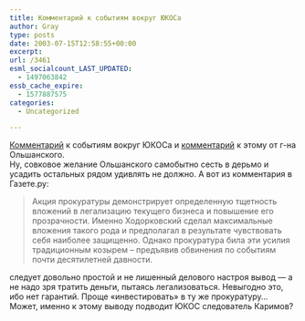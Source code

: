 ```yaml
---
title: Комментарий к событиям вокруг ЮКОСа
author: Gray
type: posts
date: 2003-07-15T12:58:55+00:00
excerpt:
url: /3461
esml_socialcount_LAST_UPDATED:
  - 1497063842
essb_cache_expire:
  - 1577887575
categories:
  - Uncategorized

---
```








<a href="http://www.gazeta.ru/comments/2003/07/a_41953.shtml" target="_blank">Комментарий</a> к событиям вокруг ЮКОСа и <a href="http://www.livejournal.com/users/olshansky/197619.html" target="_blank">комментарий</a> к этому от г-на Ольшанского.  
Ну, совковое желание Ольшанского самобытно сесть в дерьмо и усадить остальных рядом удивлять не должно. А вот из комментария в Газете.ру:

> Акция прокуратуры демонстрирует определенную тщетность вложений в легализацию текущего бизнеса и повышение его прозрачности. Именно Ходорковский сделал максимальные вложения такого рода и предполагал в результате чувствовать себя наиболее защищенно. Однако прокуратура била эти усилия традиционным козырем &#8211; предъявив обвинения по событиям почти десятилетней давности.

следует довольно простой и не лишенный делового настроя вывод &#8212; а не надо зря тратить деньги, пытаясь легализоваться. Невыгодно это, ибо нет гарантий. Проще &#171;инвестировать&#187; в ту же прокуратуру&#8230;  
Может, именно к этому выводу подводит ЮКОС следователь Каримов?